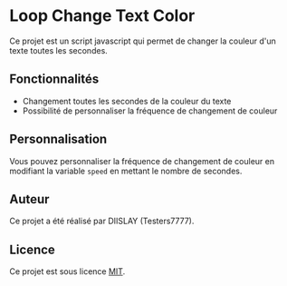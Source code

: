 # Loop Change Text Color

Ce projet est un script javascript qui permet de changer la couleur d'un texte toutes les secondes.

## Fonctionnalités

- Changement toutes les secondes de la couleur du texte
- Possibilité de personnaliser la fréquence de changement de couleur

## Personnalisation

Vous pouvez personnaliser la fréquence de changement de couleur en modifiant la variable `speed` en mettant le nombre de secondes.

## Auteur

Ce projet a été réalisé par DIISLAY (Testers7777).

## Licence

Ce projet est sous licence [MIT](https://choosealicense.com/licenses/mit/).
